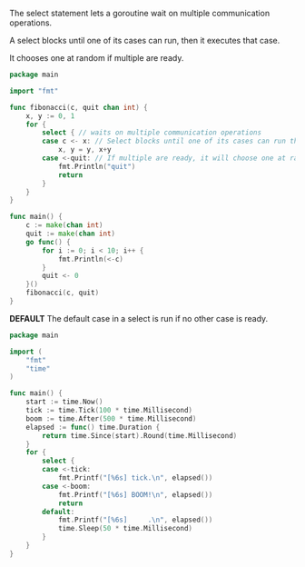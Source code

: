 The select statement lets a goroutine wait on multiple communication operations.

A select blocks until one of its cases can run, then it executes that case.

It chooses one at random if multiple are ready.

``` go
package main

import "fmt"

func fibonacci(c, quit chan int) {
	x, y := 0, 1
	for {
		select { // waits on multiple communication operations 
		case c <- x: // Select blocks until one of its cases can run then executes that case
			x, y = y, x+y
		case <-quit: // If multiple are ready, it will choose one at random
			fmt.Println("quit") 
			return
		}
	}
}

func main() {
	c := make(chan int)
	quit := make(chan int)
	go func() {
		for i := 0; i < 10; i++ {
			fmt.Println(<-c)
		}
		quit <- 0
	}()
	fibonacci(c, quit)
}

```

**DEFAULT**
The default case in a select is run if no other case is ready.
``` go
package main

import (
	"fmt"
	"time"
)

func main() {
	start := time.Now()
	tick := time.Tick(100 * time.Millisecond)
	boom := time.After(500 * time.Millisecond)
	elapsed := func() time.Duration {
		return time.Since(start).Round(time.Millisecond)
	}
	for {
		select {
		case <-tick:
			fmt.Printf("[%6s] tick.\n", elapsed())
		case <-boom:
			fmt.Printf("[%6s] BOOM!\n", elapsed())
			return
		default:
			fmt.Printf("[%6s]     .\n", elapsed())
			time.Sleep(50 * time.Millisecond)
		}
	}
}
```